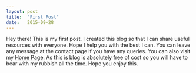 ```yaml
---
layout: post
title:  "First Post"
date:   2015-09-28
---
```


<p class="intro"><span class="dropcap">H</span>ey there! This is my first post. I created this blog so that I can share useful resources with everyone. Hope I help you with the best I can. You can leave any message at the contact page if you have any queries. You can also visit my <a href="http://mayankkashyap.com">Home Page</a>. As this is blog is absolutely free of cost so you will have to bear with my rubbish all the time. Hope you enjoy this.</p>